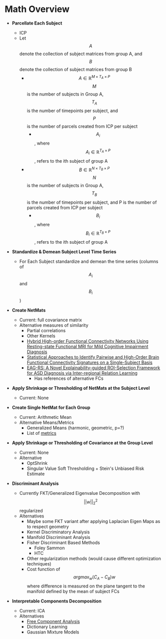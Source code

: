 # Math Overview

* **Parcellate Each Subject**
  * ICP
  * Let $$A$$ denote the collection of subject matrices from group A, and $$B$$ denote the collection of subject matrices from group B
    * $$A \in \mathbb{R}^{M \times T_A \times P}$$ $$M$$ is the number of subjects in Group A,  $$T_A$$ is the number of timepoints per subject, and $$P$$ is the number of parcels created from ICP per subject
      * $$A_i$$, where $$A_i \in \mathbb{R}^{ T_A \times P}$$, refers to the ith subject of group A
    * $$B \in \mathbb{R}^{N \times T_B  \times P}$$  $$N$$ is the number of subjects in Group A,  $$T_B$$ is the number of timepoints per subject, and P is the number of parcels created from ICP per subject
      * $$B_i$$, where $$B_i \in \mathbb{R}^{ T_B\times P}$$, refers to the ith subject of group A
* **Standardize & Demean Subject Level Time Series**
  *   For Each Subject standardize and demean the time series (columns of $$A_i$$and $$B_i$$)


* **Create NetMats**
  * Current: full covariance matrix
  * Alternative measures of similarity
    * Partial correlations
    * Other Kernels
    * [Hybrid High-order Functional Connectivity Networks Using Resting-state Functional MRI for Mild Cognitive Impairment Diagnosis](https://www.nature.com/articles/s41598-017-06509-0)
    * [Statistical Approaches to Identify Pairwise and High-Order Brain Functional Connectivity Signatures on a Single-Subject Basis](https://www.mdpi.com/2075-1729/13/10/2075)
    * [EAG-RS: A Novel Explainability-guided ROI-Selection Framework for ASD Diagnosis via Inter-regional Relation Learning](https://arxiv.org/pdf/2310.03404.pdf)
      * Has references of alternative FCs
* **Apply Shrinkage or Thresholding of NetMats at the Subject Level**
  * Current: None
* **Create Single NetMat for Each Group**
  * Current: Arithmetic Mean
  * Alternative Means/Metrics
    * Generalized Means (harmonic, geometric, p=?)
    * List of [metrics](https://marco-congedo.github.io/PosDefManifold.jl/dev/introToRiemannianGeometry/)
* **Apply Shrinkage or Thresholding of Covariance at the Group Level**
  * Current: None
  * Alternative
    * OptShrink
    * Singular Value Soft Thresholding + Stein's Unbiased Risk Estimate
* **Discriminant Analysis**
  * Currently FKT/Generalized Eigenvalue Decomposition with $$||w||_2^2$$ regularized
  * Alternatives
    * Maybe some FKT variant after applying Laplacian Eigen Maps as to respect geometry
    * Kernel Discriminatory Analysis
    * Manifold Discriminant Analysis
    * Fisher Discriminant Based Methods
      * Foley Sammon
      * HTC
    * Other regularization methods (would cause different optimization techniques)
    * Cost function of $$argmax_w (C_A-C_B)w$$ where difference is measured on the plane tangent to the manifold defined by the mean of subject FCs
* **Interpretable Components Decomposition**
  * Current: ICA
  * Alternatives
    * [Free Component Analysis](https://link.springer.com/article/10.1007/s10208-022-09564-w)
    * Dictionary Learning
    * Gaussian Mixture Models
